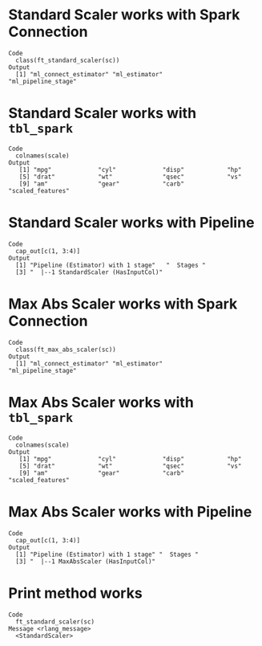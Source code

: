 # Standard Scaler works with Spark Connection

    Code
      class(ft_standard_scaler(sc))
    Output
      [1] "ml_connect_estimator" "ml_estimator"         "ml_pipeline_stage"   

# Standard Scaler works with `tbl_spark`

    Code
      colnames(scale)
    Output
       [1] "mpg"             "cyl"             "disp"            "hp"             
       [5] "drat"            "wt"              "qsec"            "vs"             
       [9] "am"              "gear"            "carb"            "scaled_features"

# Standard Scaler works with Pipeline

    Code
      cap_out[c(1, 3:4)]
    Output
      [1] "Pipeline (Estimator) with 1 stage"   "  Stages "                          
      [3] "  |--1 StandardScaler (HasInputCol)"

# Max Abs Scaler works with Spark Connection

    Code
      class(ft_max_abs_scaler(sc))
    Output
      [1] "ml_connect_estimator" "ml_estimator"         "ml_pipeline_stage"   

# Max Abs Scaler works with `tbl_spark`

    Code
      colnames(scale)
    Output
       [1] "mpg"             "cyl"             "disp"            "hp"             
       [5] "drat"            "wt"              "qsec"            "vs"             
       [9] "am"              "gear"            "carb"            "scaled_features"

# Max Abs Scaler works with Pipeline

    Code
      cap_out[c(1, 3:4)]
    Output
      [1] "Pipeline (Estimator) with 1 stage" "  Stages "                        
      [3] "  |--1 MaxAbsScaler (HasInputCol)"

# Print method works

    Code
      ft_standard_scaler(sc)
    Message <rlang_message>
      <StandardScaler>

